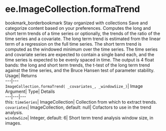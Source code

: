  
#  ee.ImageCollection.formaTrend 
bookmark_borderbookmark Stay organized with collections  Save and categorize content based on your preferences. 
Computes the long and short term trends of a time series or optionally, the trends of the ratio of the time series and a covariate. The long term trend is estimated from the linear term of a regression on the full time series. The short term trend is computed as the windowed minimum over the time series. 
The time series and covariate series are expected to contain a single band each, and the time series is expected to be evenly spaced in time. The output is 4 float bands: the long and short term trends, the t-test of the long term trend against the time series, and the Bruce Hansen test of parameter stability.
Usage| Returns  
---|---  
`ImageCollection.formaTrend( _covariates_, _windowSize_)`| Image  
Argument| Type| Details  
---|---|---  
this: `timeSeries`| ImageCollection| Collection from which to extract trends.  
`covariates`| ImageCollection, default: null| Cofactors to use in the trend analysis.  
`windowSize`| Integer, default: 6| Short term trend analysis window size, in images.  
